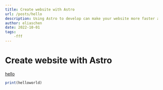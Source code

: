 ```yaml
---
title: Create website with Astro
url: /posts/hello
description: Using Astro to develop can make your website more faster and simple
author: eliaschen
date: 2022-10-01
tags:
    -fff
---
```


# Create website with Astro
[hello](https://google.com/)
```js
print(helloworld)
```